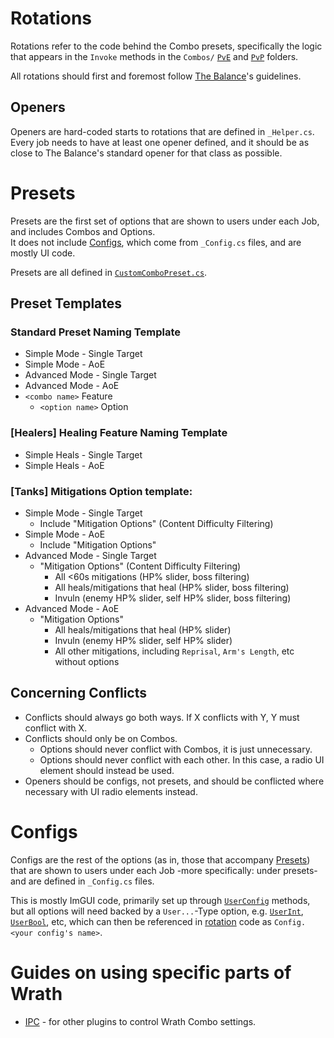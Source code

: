 ﻿# Rotations
Rotations refer to the code behind the Combo presets, specifically the logic
that appears in the `Invoke` methods in the `Combos/` [`PvE`](/WrathCombo/Combos/PvE)
and [`PvP`](/WrathCombo/Combos/PvP)  folders.

All rotations should first and foremost follow
[The Balance](https://discord.gg/thebalanceffxiv)'s guidelines.

## Openers
Openers are hard-coded starts to rotations that are defined in `_Helper.cs`.
Every job needs to have at least one opener defined, and it should be as close
to The Balance's standard opener for that class as possible.

# Presets
Presets are the first set of options that are shown to users under each Job, and
includes Combos and Options.\
It does not include [Configs](#configs), which come from `_Config.cs` files, and are 
mostly UI code.

Presets are all defined in [`CustomComboPreset.cs`](/WrathCombo/Combos/CustomComboPreset.cs).

## Preset Templates
### Standard Preset Naming Template
- Simple Mode - Single Target
- Simple Mode - AoE
- Advanced Mode - Single Target
- Advanced Mode - AoE
- `<combo name>` Feature
  - `<option name>` Option

### [Healers] Healing Feature Naming Template
- Simple Heals - Single Target
- Simple Heals - AoE

### [Tanks] Mitigations Option template:
- Simple Mode - Single Target
  - Include "Mitigation Options" (Content Difficulty Filtering)
- Simple Mode - AoE
  - Include "Mitigation Options"
- Advanced Mode - Single Target
  - "Mitigation Options" (Content Difficulty Filtering)
    - All <60s mitigations (HP% slider, boss filtering)
    - All heals/mitigations that heal (HP% slider, boss filtering)
    - Invuln (enemy HP% slider, self HP% slider, boss filtering)
- Advanced Mode - AoE
  - "Mitigation Options"
    - All heals/mitigations that heal (HP% slider)
    - Invuln (enemy HP% slider, self HP% slider)
    - All other mitigations, including `Reprisal`, `Arm's Length`, etc without options

## Concerning Conflicts
- Conflicts should always go both ways. If X conflicts with Y, Y must conflict with X.
- Conflicts should only be on Combos.
  - Options should never conflict with Combos, it is just unnecessary.
  - Options should never conflict with each other. In this case, a radio UI element should instead be used.
- Openers should be configs, not presets, and should be conflicted where necessary with UI radio elements instead.

# Configs
Configs are the rest of the options (as in, those that accompany [Presets](#presets))
that are shown to users under each Job -more specifically: under presets- and are
defined in `_Config.cs` files.

This is mostly ImGUI code, primarily set up through
[`UserConfig`](/WrathCombo/Window/Functions/UserConfig.cs) methods, but all options
will need backed by a `User...`-Type option, e.g.
[`UserInt`](/WrathCombo/CustomCombo/Functions/Config.cs#L45),
[`UserBool`](/WrathCombo/CustomCombo/Functions/Config.cs#L64), etc, 
which can then be referenced in [rotation](#rotations) code as
`Config.<your config's name>`.

# Guides on using specific parts of Wrath

- [IPC](/docs/IPC.md) - for other plugins to control Wrath Combo settings.
